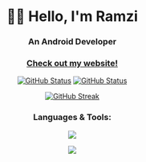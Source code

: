 <h1 align="center">👋🏻 Hello, I'm Ramzi  </h1>
<h3 align="center">An Android Developer</h3>
<h3 align="center"><a href="https://ramzijabali.github.io/articles/">Check out my website!</a> </h3>
<p align="center">
<a href="https://github.com/RamziJabali"(https://github.com/RamziJabali)"><img src="https://github-readme-stats.vercel.app/api?username=RamziJabali&hide=contribs&show_icons=true&theme=synthwave&include_all_commits=false&count_private=true" alt="GitHub Status" /></a> 
<a href="https://github.com/RamziJabali"><img alt="GitHub Status" src="https://github-readme-stats-ramzijabali.vercel.app/api/top-langs/?username=RamziJabali&theme=synthwave&layout=compact&hide=cmake,makefile"/></a>

<p align="center">
  <a href="https://github.com/RamziJabali"(https://github.com/RamziJabali)"><img src="https://streak-stats.demolab.com?user=RamziJabali&theme=synthwave" alt="GitHub Streak" /></a>
</p>
<h3 align="center">Languages & Tools:</h3>
  
<p align="center">
  <a href="https://github.com/RamziJabali">
    <img src="https://skillicons.dev/icons?i=androidstudio,kotlin,java,cs,cpp" />
  </a>

  <p align="center">
<img src="https://user-images.githubusercontent.com/74038190/212284158-e840e285-664b-44d7-b79b-e264b5e54825.gif"/>
  </p>
</p>
